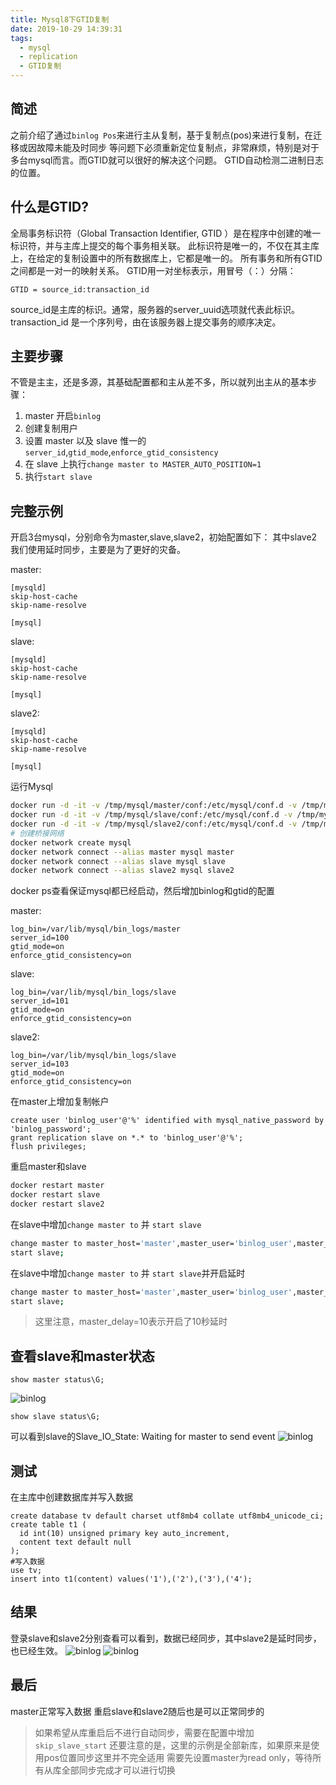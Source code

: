 ```yaml
---
title: Mysql8下GTID复制
date: 2019-10-29 14:39:31
tags:
  - mysql
  - replication
  - GTID复制
---
```


## 简述
之前介绍了通过`binlog Pos`来进行主从复制，基于复制点(pos)来进行复制，在迁移或因故障未能及时同步
等问题下必须重新定位复制点，非常麻烦，特别是对于多台mysql而言。而GTID就可以很好的解决这个问题。
GTID自动检测二进制日志的位置。

## 什么是GTID?
全局事务标识符（Global Transaction Identifier, GTID ）是在程序中创建的唯一标识符，并与主库上提交的每个事务相关联。
此标识符是唯一的，不仅在其主库上，在给定的复制设置中的所有数据库上，它都是唯一的。
所有事务和所有GTID之间都是一对一的映射关系。
GTID用一对坐标表示，用冒号（：）分隔：
```
GTID = source_id:transaction_id
``` 
source_id是主库的标识。通常，服务器的server_uuid选项就代表此标识。transaction_id 是一个序列号，由在该服务器上提交事务的顺序决定。

## 主要步骤
不管是主主，还是多源，其基础配置都和主从差不多，所以就列出主从的基本步骤：

1. master 开启`binlog`
2. 创建复制用户
3. 设置 master 以及 slave 惟一的`server_id`,`gtid_mode`,`enforce_gtid_consistency`
4. 在 slave 上执行`change master to MASTER_AUTO_POSITION=1`
5. 执行`start slave`

## 完整示例
开启3台mysql，分别命令为master,slave,slave2，初始配置如下：
其中slave2我们使用延时同步，主要是为了更好的灾备。

master:
```
[mysqld]
skip-host-cache
skip-name-resolve

[mysql]
```
slave:
```
[mysqld]
skip-host-cache
skip-name-resolve

[mysql]

```
slave2:
```
[mysqld]
skip-host-cache
skip-name-resolve

[mysql]

```
运行Mysql
```bash
docker run -d -it -v /tmp/mysql/master/conf:/etc/mysql/conf.d -v /tmp/mysql/slave/data:/var/lib/mysql -e MYSQL_ROOT_PASSWORD=root --name master mysql
docker run -d -it -v /tmp/mysql/slave/conf:/etc/mysql/conf.d -v /tmp/mysql/master/data:/var/lib/mysql -e MYSQL_ROOT_PASSWORD=root --name slave mysql
docker run -d -it -v /tmp/mysql/slave2/conf:/etc/mysql/conf.d -v /tmp/mysql/slave2/data:/var/lib/mysql -e MYSQL_ROOT_PASSWORD=root --name slave2 mysql
# 创建桥接网络
docker network create mysql
docker network connect --alias master mysql master
docker network connect --alias slave mysql slave
docker network connect --alias slave2 mysql slave2

```
docker ps查看保证mysql都已经启动，然后增加binlog和gtid的配置

master:
```
log_bin=/var/lib/mysql/bin_logs/master
server_id=100
gtid_mode=on
enforce_gtid_consistency=on
```
slave:
```
log_bin=/var/lib/mysql/bin_logs/slave
server_id=101
gtid_mode=on
enforce_gtid_consistency=on
```
slave2:
```
log_bin=/var/lib/mysql/bin_logs/slave
server_id=103
gtid_mode=on
enforce_gtid_consistency=on
```

在master上增加复制帐户
```
create user 'binlog_user'@'%' identified with mysql_native_password by 'binlog_password';
grant replication slave on *.* to 'binlog_user'@'%';
flush privileges;
```

重启master和slave
```bash
docker restart master
docker restart slave
docker restart slave2
```

在slave中增加`change master to` 并 `start slave`
```bash
change master to master_host='master',master_user='binlog_user',master_password='binlog_password',master_port=3306,master_auto_position=1;
start slave;
```

在slave中增加`change master to` 并 `start slave`并开启延时
```bash
change master to master_host='master',master_user='binlog_user',master_password='binlog_password',master_port=3306,master_auto_position=1,master_delay=10;
start slave;
```
> 这里注意，master_delay=10表示开启了10秒延时

## 查看slave和master状态
```mysql
show master status\G;
```
![binlog](/images/mysql8-gtic-replication/master_status.png)

```mysql
show slave status\G;
```
可以看到slave的Slave_IO_State: Waiting for master to send event
![binlog](/images/mysql8-gtic-replication/slave_status.png)

## 测试
在主库中创建数据库并写入数据
```mysql
create database tv default charset utf8mb4 collate utf8mb4_unicode_ci;
create table t1 (
  id int(10) unsigned primary key auto_increment,
  content text default null
);
#写入数据
use tv;
insert into t1(content) values('1'),('2'),('3'),('4'); 
```

## 结果
登录slave和slave2分别查看可以看到，数据已经同步，其中slave2是延时同步，也已经生效。
![binlog](/images/mysql8-gtic-replication/slave1_demo.png)
![binlog](/images/mysql8-gtic-replication/slave2_demo.png)

## 最后
master正常写入数据
重启slave和slave2随后也是可以正常同步的
> 如果希望从库重启后不进行自动同步，需要在配置中增加`skip_slave_start`
> 还要注意的是，这里的示例是全部新库，如果原来是使用pos位置同步这里并不完全适用
> 需要先设置master为read only，等待所有从库全部同步完成才可以进行切换